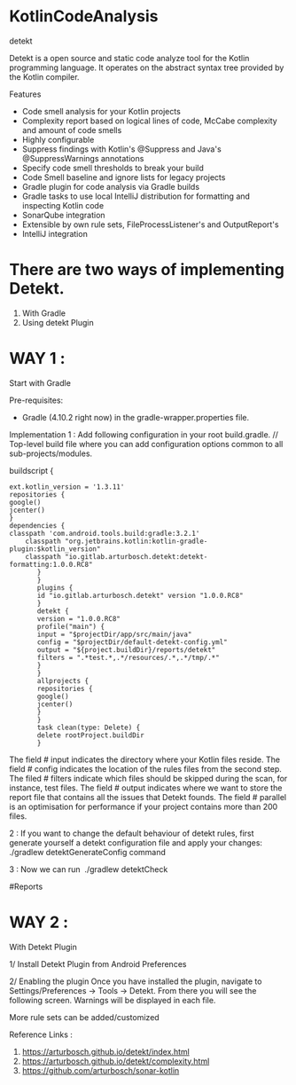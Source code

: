 # KotlinCodeAnalysis
detekt 

Detekt is a open source and static code analyze tool for the Kotlin programming language. It operates on the abstract syntax tree provided by the Kotlin compiler.

Features
* Code smell analysis for your Kotlin projects
* Complexity report based on logical lines of code, McCabe complexity and amount of code smells
* Highly configurable
* Suppress findings with Kotlin's @Suppress and Java's @SuppressWarnings annotations
* Specify code smell thresholds to break your build
* Code Smell baseline and ignore lists for legacy projects
* Gradle plugin for code analysis via Gradle builds
* Gradle tasks to use local IntelliJ distribution for formatting and inspecting Kotlin code
* SonarQube integration
* Extensible by own rule sets, FileProcessListener's and OutputReport's
* IntelliJ integration

# There are two ways of implementing  Detekt. 
1. With Gradle
2. Using detekt Plugin

# WAY 1 : 
Start with Gradle

 Pre-requisites:
 - Gradle (4.10.2 right now) in the gradle-wrapper.properties file.

Implementation
1 : Add following configuration in your root build.gradle.
// Top-level build file where you can add configuration options common to all sub-projects/modules.

buildscript {

    ext.kotlin_version = '1.3.11'
    repositories {
    google()
    jcenter()
    }
    dependencies {
    classpath 'com.android.tools.build:gradle:3.2.1'
        classpath "org.jetbrains.kotlin:kotlin-gradle-plugin:$kotlin_version"
        classpath "io.gitlab.arturbosch.detekt:detekt-formatting:1.0.0.RC8"
           }
           }
           plugins {
           id "io.gitlab.arturbosch.detekt" version "1.0.0.RC8"
           }
           detekt {
           version = "1.0.0.RC8"
           profile("main") {
           input = "$projectDir/app/src/main/java"
           config = "$projectDir/default-detekt-config.yml"
           output = "${project.buildDir}/reports/detekt"
           filters = ".*test.*,.*/resources/.*,.*/tmp/.*"
           }
           }
           allprojects {
           repositories {
           google()
           jcenter()
           }
           }
           task clean(type: Delete) {
           delete rootProject.buildDir
           }

The field # input indicates the directory where your Kotlin files reside.
The field # config indicates the location of the rules files from the second step.
The filed # filters indicate which files should be skipped during the scan, for instance, test files.
The field # output indicates where we want to store the report file that contains all the issues that Detekt founds.
The field # parallel is an optimisation for performance if your project contains more than 200 files.

2 : If you want to change the default behaviour of detekt rules, first generate yourself a detekt configuration file and apply your changes:
./gradlew detektGenerateConfig command

3 : Now we can run 
./gradlew detektCheck

#Reports

# WAY 2 : 
With Detekt Plugin

1/ Install Detekt Plugin from Android Preferences

2/ Enabling the plugin
Once you have installed the plugin, navigate to Settings/Preferences -> Tools -> Detekt. From there you will see the following screen. Warnings will be displayed in each file.

More rule sets can be added/customized

Reference Links :
1. https://arturbosch.github.io/detekt/index.html
2. https://arturbosch.github.io/detekt/complexity.html
3. https://github.com/arturbosch/sonar-kotlin
